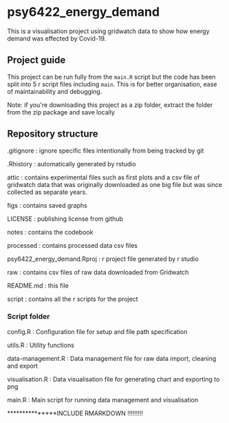 # psy6422_energy_demand

This is a visualisation project using gridwatch data to show how energy demand was effected by Covid-19.

## Project guide

This project can be run fully from the `main.R` script but the code has been split into 5 r script files including `main`. This is for better organisation, ease of maintainability and debugging.

Note: if you're downloading this project as a zip folder, extract the folder from the zip package and save locally

## Repository structure

.gitignore : ignore specific files intentionally from being tracked by git

.Rhistory : automatically generated by rstudio

attic : contains experimental files such as first plots and a csv file of gridwatch data that was originally downloaded as one big file but was since collected as separate years.

figs : contains saved graphs

LICENSE : publishing license from github

notes : contains the codebook

processed : contains processed data csv files

psy6422_energy_demand.Rproj : r project file generated by r studio

raw : contains csv files of raw data downloaded from Gridwatch

README.md : this file

script : contains all the r scripts for the project

### Script folder

config.R : Configuration file for setup and file path specification

utils.R : Utility functions

data-management.R : Data management file for raw data import, cleaning and export

visualisation.R : Data visualisation file for generating chart and exporting to png

main.R : Main script for running data management and visualisation

\*\*\*\*\*\*\*\*\*\*\*\*\*\*\*INCLUDE RMARKDOWN !!!!!!!!!
